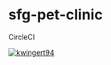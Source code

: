 # sfg-pet-clinic

CircleCI

[![kwingert94](https://circleci.com/gh/kwingert94/sfg-pet-clinic.svg?style=svg)](https://app.circleci.com/pipelines/github/kwingert94/sfg-pet-clinic)
